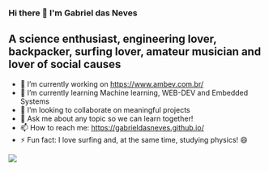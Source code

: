 ### Hi there 👋 I'm Gabriel das Neves

## A science enthusiast, engineering lover, backpacker, surfing lover, amateur musician and lover of social causes

- 🔭 I’m currently working on https://www.ambev.com.br/
- 🌱 I’m currently learning Machine learning, WEB-DEV and Embedded Systems
- 👯 I’m looking to collaborate on meaningful projects 
- 💬 Ask me about any topic so we can learn together!
- 📫 How to reach me: https://gabrieldasneves.github.io/
- ⚡ Fun fact: I love surfing and, at the same time, studying physics! 😄 

![](https://media.giphy.com/media/FRuActlQlBqWA/giphy.gif)


